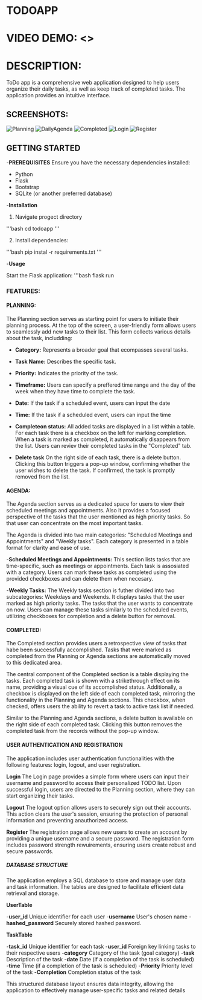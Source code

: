 # TODOAPP
# VIDEO DEMO: <>
# DESCRIPTION:
ToDo app is a comprehensive web application designed to help users organize their daily tasks, as well as keep track of completed tasks.
The application provides an intuitive interface.

## SCREENSHOTS:
![Planning](/static/planning_screenshort.png)
![DailyAgenda](/static/agenda_screenshort.png)
![Completed](/static/completed_screenshort.png)
![Login](/static/login_screenshort.png)
![Register](/static/register_screenshort.png)

## GETTING STARTED
-**PREREQUISITES**
Ensure you have the necessary dependencies installed:
- Python
- Flask
- Bootstrap
- SQLite (or another preferred database)

-**Installation**
1. Navigate progect directory

'''bash
cd todoapp
'''

2. Install dependencies:

'''bash
pip instal -r requirements.txt
'''

-**Usage**

Start the Flask application:
'''bash
flask run


### FEATURES:

#### PLANNING:
The Planning section serves as starting point for users to initiate their planning process.
At the top of the screen, a user-friendly form allows users to seamlessly add new tasks to
their list. This form collects various details about the task, includding:

- **Category:** Represents a broader goal that ecompasses several tasks.
- **Task Name:** Describes the specific task.
- **Priority:** Indicates the priority of the task.
- **Timeframe:** Users can specify a preffered time range and the day of the week when they
have time to complete the task.
- **Date:** If the task if a scheduled event, users can input the date
- **Time:** If the task if a scheduled event, users can input the time

- **Completeon status:**
All added tasks are displayed in a list within a table. For each task there is a checkbox on
the left for marking completion. When a task is marked as completed, it automatically disappears
from the list. Users can reviev their completed tasks in the "Completed" tab.

- **Delete task**
On the right side of each task, there is a delete button. Clicking this button triggers a pop-up
window, confirming whether the user wishes to delete the task. If confirmed, the task is promptly
removed from the list.


#### AGENDA:
The Agenda section serves as a dedicated space for users to view their scheduled meetings and
appointments. Also it provides a focused perspective of the tasks that the user mentioned as
high priority tasks. So that user can concentrate on the most important tasks.

The Agenda is divided into two main categories: "Scheduled Meetings and Appointments" and
"Weekly tasks". Each category is presented in a table format for clarity and ease of use.

-**Scheduled Meetings and Appointments:**
This section lists tasks that are time-specific, such as meetings or appointments. Each task
is assosiated with a category. Users can mark these tasks as completed using the provided
checkboxes and can delete them when necesary.

-**Weekly Tasks:**
The Weekly tasks section is futher divided into two subcategories: Weekdays and Weekends.
It displays tasks that the user marked as high priority tasks. The tasks that the user
wants to concentrate on now. Users can manage these tasks similarly to the scheduled events,
utilizing checkboxes for completion and a delete button for removal.


#### COMPLETED:
The Completed section provides users a retrospective view of tasks that habe been successfully
accomplished. Tasks that were marked as completed from the Planning or Agenda sections are
automatically moved to this dedicated area.

The central component of the Completed section is a table displaying the tasks. Each completed task
is shown with a strikethrough effect on its name, providing a visual cue of its accomplished status.
Additionally, a checkbox is displayed on the left side of each completed task, mirroring the
functionality in the Planning and Agenda sections. This checkbox, when checked, offers users the
ability to revert a task to active task list if needed.

Similar to the Planning and Agenda sections, a delete button is available on the right side of each
completed task. Clicking this button removes the completed task from the records without the pop-up
window.

#### USER AUTHENTICATION AND REGISTRATION
The application includes user authentication functionalities with the following features:
login, logout, and user registration.

**Login**
The Login page provides a simple form where users can input their username and password to access
their personalized TODO list. Upon successful login, users are directed to the Planning section,
where they can start organizing their tasks.

**Logout**
The logout option allows users to securely sign out their accounts. This action clears the user's
session, ensuring the protection of personal information and preventing anauthorized access.

**Register**
The registration page allows new users to create an account by providing a unique username and a
secure password. The registration form includes password strength rewuirements, ensuring users
create robust and secure passwords.


##### DATABASE STRUCTURE
The application employs a SQL database to store and manage user data and task information.
The tables are designed to facilitate efficient data retrieval and storage.

**UserTable**

-**user_id** Unique identifier for each user
-**username** User's chosen name
-**hashed_password** Securely stored hashed password.

**TaskTable**

-**task_id** Unique identifier for each task
-**user_id** Foreign key linking tasks to their respective users
-**category** Category of the task (goal category)
-**task** Description of the task
-**date** Date (if a completion of the task is scheduled)
-**time** Time (if a completion of the task is scheduled)
-**Priority** Priority level of the task
-**Completion** Completion status of the task

This structured database layout ensures data integrity, allowing the application to effectively
manage user-specific tasks and related details



